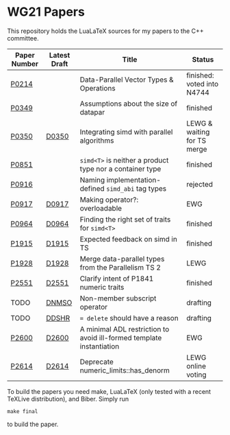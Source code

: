 # WG21 Papers

This repository holds the LuaLaTeX sources for my papers to the C++ committee.

| Paper Number                     | Latest Draft                                       | Title                                     | Status                     |
| -------------------------------- | -------------------------------------------------- | ----------------------------------------- | -------------------------- |
| [P0214](https://wg21.link/p0214) |                                                    | Data-Parallel Vector Types & Operations   | finished: voted into N4744 |
| [P0349](https://wg21.link/p0349) |                                                    | Assumptions about the size of datapar     | finished                   |
| [P0350](https://wg21.link/p0350) | [D0350](https://web-docs.gsi.de/~mkretz/D0350.pdf) | Integrating simd with parallel algorithms | LEWG & waiting for TS merge |
| [P0851](https://wg21.link/p0851) |                                                    | `simd<T>` is neither a product type nor a container type | finished    |
| [P0916](https://wg21.link/p0916) |                                                    | Naming implementation-defined `simd_abi` tag types | rejected          |
| [P0917](https://wg21.link/p0917) | [D0917](https://web-docs.gsi.de/~mkretz/D0917.pdf) | Making operator?: overloadable            | EWG                        |
| [P0964](https://wg21.link/p0964) | [D0964](https://web-docs.gsi.de/~mkretz/D0964.pdf) | Finding the right set of traits for `simd<T>` | finished               |
| [P1915](https://wg21.link/p1915) | [D1915](https://web-docs.gsi.de/~mkretz/D1915.pdf) | Expected feedback on simd in TS           | finished                   |
| [P1928](https://wg21.link/p1928) | [D1928](https://web-docs.gsi.de/~mkretz/D1928.pdf) | Merge data-parallel types from the Parallelism TS 2 | LEWG             |
| [P2551](https://wg21.link/p2551) | [D2551](https://web-docs.gsi.de/~mkretz/D2551.pdf) | Clarify intent of P1841 numeric traits    | finished                   |
| TODO                             | [DNMSO](https://web-docs.gsi.de/~mkretz/DNMSO.pdf) | Non-member subscript operator             | drafting                   |
| TODO                             | [DDSHR](https://web-docs.gsi.de/~mkretz/DDSHR.pdf) | `= delete` should have a reason           | drafting                   |
| [P2600](https://wg21.link/p2600) | [D2600](https://web-docs.gsi.de/~mkretz/D2600.pdf) | A minimal ADL restriction to avoid ill-formed template instantiation | EWG                   |
| [P2614](https://wg21.link/p2614) | [D2614](https://web-docs.gsi.de/~mkretz/D2614.pdf) | Deprecate numeric_limits::has_denorm      | LEWG online voting    |


To build the papers you need make, LuaLaTeX (only tested with a recent TeXLive distribution), and Biber.
Simply run

    make final

to build the paper.
